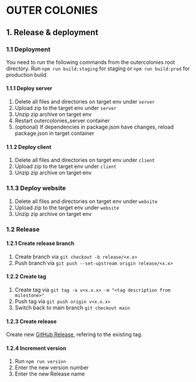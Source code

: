 # OUTER COLONIES

## 1. Release & deployment

### 1.1 Deployment

You need to run the following commands from the outercolonies root directory.
Run `npm run build:staging` for staging or `npm run build:prod` for production build.

#### 1.1.1 Deploy server

1. Delete all files and directories on target env under `server`
2. Upload zip to the target env under `server`
3. Unzip zip archive on target env
4. Restart outercolonies_server container
5. (optional) If dependencies in package.json have changes, reload package.json in target container

#### 1.1.2 Deploy client

1. Delete all files and directories on target env under `client`
2. Upload zip to the target env under `client`
3. Unzip zip archive on target env

### 1.1.3 Deploy website

1. Delete all files and directories on target env under `website`
2. Upload zip to the target env under `website`
3. Unzip zip archive on target env

### 1.2 Release

#### 1.2.1 Create release branch

1. Create branch via `git checkout -b release/<x.x>`
2. Push branch via `git push --set-upstream origin release/<x.x>`

#### 1.2.2 Create tag

1. Create tag via `git tag -a v<x.x.x> -m "<tag description from milestone>"`
2. Push tag via `git push origin v<x.x.x>`
3. Switch back to main branch `git checkout main`

#### 1.2.3 Create release

Create new [GitHub Release](https://github.com/chrthom/outer-colonies/releases/new), refering to the existing tag.

#### 1.2.4 Increment version

1. Run `npm run version`
2. Enter the new version number
3. Enter the new Release name
